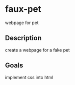 # faux-pet
webpage for pet

## Description
create a webpage for a fake pet

## Goals
implement css into html
